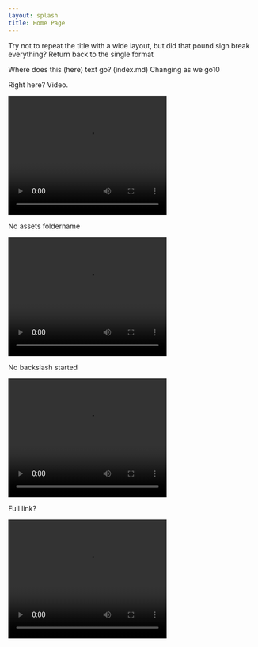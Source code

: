 ```yaml
---
layout: splash
title: Home Page
---
```


Try not to repeat the title with a wide layout, but did that pound sign break everything? Return back to the single format

Where does this (here) text go? (index.md) Changing as we go10


Right here? Video.

<video width="320" height="240" controls>
  <source type="video/mp4" src="../assets/gray_scott_test.mp4">
</video>

No assets foldername

<video width="320" height="240" controls>
  <source type="video/mp4" src="gray_scott_test.mp4">
</video>

No backslash started

<video width="320" height="240" controls>
  <source type="video/mp4" src="assets/gray_scott_test.mp4">
</video>

Full link?

<video width="320" height="240" controls>
  <source type="video/mp4" src="https://github.com/PurpleAvatar/multiscale_biological_modeling/blob/master/assets/gray_scott_test.mp4">
</video>
